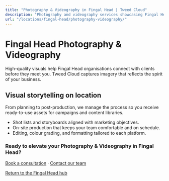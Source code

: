 ```yaml
---
title: "Photography & Videography in Fingal Head | Tweed Cloud"
description: "Photography and videography services showcasing Fingal Head teams, products, and places."
url: "/locations/fingal-head/photography-videography/"
---
```


# Fingal Head Photography & Videography

High-quality visuals help Fingal Head organisations connect with clients before they meet you. Tweed Cloud captures imagery that reflects the spirit of your business.

## Visual storytelling on location

From planning to post-production, we manage the process so you receive ready-to-use assets for campaigns and content libraries.

- Shot lists and storyboards aligned with marketing objectives.
- On-site production that keeps your team comfortable and on schedule.
- Editing, colour grading, and formatting tailored to each platform.

### Ready to elevate your Photography & Videography in Fingal Head?

[Book a consultation](/consultation/) · [Contact our team](/contact/)

[Return to the Fingal Head hub](/locations/fingal-head/)
